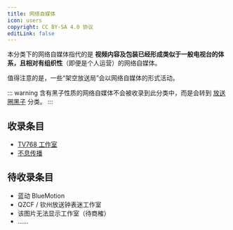 ```yaml
---
title: 网络自媒体
icon: users
copyright: CC BY-SA 4.0 协议
editLink: false
---
```


本分类下的网络自媒体指代的是 **视频内容及包装已经形成类似于一般电视台的体系，且相对有组织性**（即便是个人运营）的网络自媒体。

值得注意的是，一些“架空放送局”会以网络自媒体的形式活动。

::: warning
含有黑子性质的网络自媒体不会被收录到此分类中，而是会转到 [放送圈黑子](/web-fair/broadcasting-weirdo/README.md) 分类。
:::

## 收录条目

- [TV768 工作室](tv768-studio.md)
- [不息传播](buxi.md)

## 待收录条目

- 蓝动 BlueMotion
- QZCF / 钦州放送钟表迷工作室
- 该图片无法显示工作室（待商榷）
- ……
